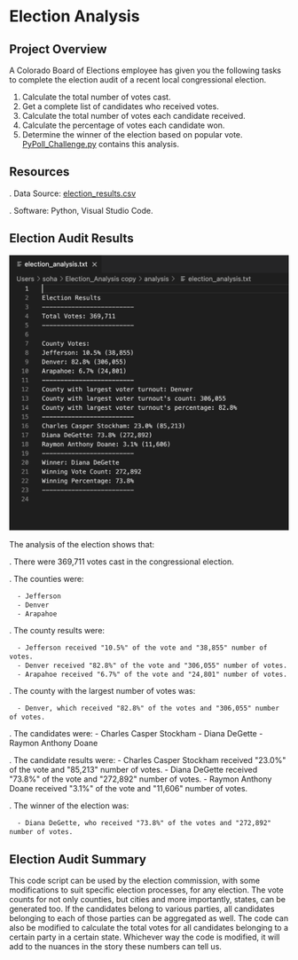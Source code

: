 # Election Analysis
## Project Overview
A Colorado Board of Elections employee has given you the following tasks to complete the election audit of a recent local congressional election.
  1. Calculate the total number of votes cast.
  2. Get a complete list of candidates who received votes.
  3. Calculate the total number of votes each candidate received.
  4. Calculate the percentage of votes each candidate won.
  5. Determine the winner of the election based on popular vote.
[PyPoll_Challenge.py](https://github.com/SohaT7/Election_Analysis/blob/main/PyPoll_Challenge.py) contains this analysis.

## Resources
  . Data Source: [election_results.csv](https://github.com/SohaT7/Election_Analysis/blob/main/Resources/election_results.csv) 
  
  . Software: Python, Visual Studio Code.
 
## Election Audit Results

![Election Audit Results](https://github.com/SohaT7/Election_Analysis/blob/main/Images/Image_election_audit_results%204.17.53%20PM.png)

The analysis of the election shows that:

  . There were 369,711 votes cast in the congressional election.
  
  . The counties were:
  
      - Jefferson
      - Denver
      - Arapahoe
  
  . The county results were:
  
      - Jefferson received "10.5%" of the vote and "38,855" number of votes.
      - Denver received "82.8%" of the vote and "306,055" number of votes.
      - Arapahoe received "6.7%" of the vote and "24,801" number of votes.
  
  . The county with the largest number of votes was:
  
      - Denver, which received "82.8%" of the votes and "306,055" number of votes.
  
  . The candidates were:
      - Charles Casper Stockham
      - Diana DeGette
      - Raymon Anthony Doane
    
  . The candidate results were:
      - Charles Casper Stockham received "23.0%" of the vote and "85,213" number of votes.
      - Diana DeGette received "73.8%" of the vote and "272,892" number of votes.
      - Raymon Anthony Doane received "3.1%" of the vote and "11,606" number of votes.
    
  . The winner of the election was:
  
      - Diana DeGette, who received "73.8%" of the votes and "272,892" number of votes.

## Election Audit Summary
This code script can be used by the election commission, with some modifications to suit specific election processes, for any election. The vote counts for not only counties, but cities and more importantly, states, can be generated too. If the candidates belong to various parties, all candidates belonging to each of those parties can be aggregated as well. The code can also be modified to calculate the total votes for all candidates belonging to a certain party in a certain state. Whichever way the code is modified, it will add to the nuances in the story these numbers can tell us.

